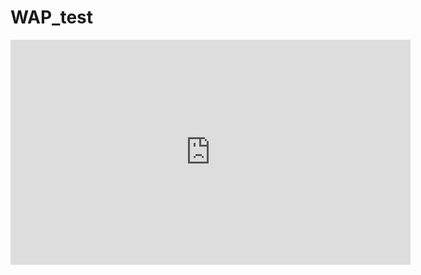 # WAP_test
<iframe src="https://player.vimeo.com/video/1047476999" width="640" height="360" frameborder="0" allow="autoplay; fullscreen" allowfullscreen></iframe>
